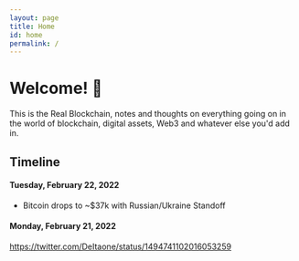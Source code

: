 ```yaml
---
layout: page
title: Home
id: home
permalink: /
---
```


# Welcome! 🌱

This is the Real Blockchain, notes and thoughts on everything going on in the world of blockchain, digital assets, Web3 and whatever else you'd add in.

## Timeline

#### Tuesday, February 22, 2022
- Bitcoin drops to ~$37k with Russian/Ukraine Standoff

#### Monday, February 21, 2022

https://twitter.com/DeItaone/status/1494741102016053259
